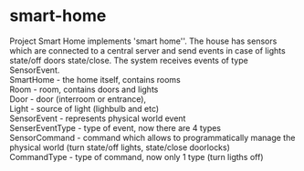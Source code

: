 # smart-home

Project Smart Home implements 'smart home''.
The house has sensors which are connected to a central server and send events in case of lights state/off doors state/close.
The system receives events of type SensorEvent.
<br/>
SmartHome - the home itself, contains rooms<br/>
Room - room, contains doors and lights<br/>
Door - door (interroom or entrance),<br/>
Light - source of light (lighbulb and etc)<br/>
SensorEvent - represents physical world event<br/>
SenserEventType - type of event, now there are 4 types<br/>
SensorCommand - command which allows to programmatically manage the physical world (turn state/off lights, state/close doorlocks)<br/>
CommandType - type of command, now only 1 type (turn ligths off)<br/>